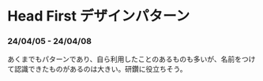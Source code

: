# Head First デザインパターン

### 24/04/05 - 24/04/08

あくまでもパターンであり、自ら利用したことのあるものも多いが、名前をつけて認識できたものがあるのは大きい。研鑽に役立ちそう。
